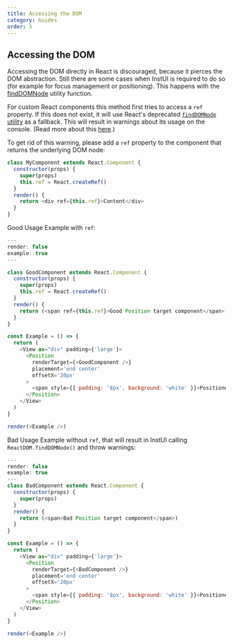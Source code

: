 ```yaml
---
title: Accessing the DOM
category: Guides
order: 5
---
```


## Accessing the DOM

Accessing the DOM directly in React is discouraged, because it pierces the DOM abstraction. Still there are some cases when InstUI is required to do so (for example for focus management or positioning). This happens with the [findDOMNode](#findDOMNode) utility function.

For custom React components this method first tries to access a `ref` property. If this does not exist, it will use React's deprecated [`findDOMNode` utility](https://reactjs.org/docs/react-dom.html#finddomnode) as a fallback. This will result in warnings about its usage on the console. (Read more about this [here](https://en.reactjs.org/docs/strict-mode.html#warning-about-deprecated-finddomnode-usage).)

To get rid of this warning, please add a `ref` property to the component that returns the underlying DOM node:

```javascript
class MyComponent extends React.Component {
  constructor(props) {
    super(props)
    this.ref = React.createRef()
  }
  render() {
    return <div ref={this.ref}>Content</div>
  }
}
```

Good Usage Example with `ref`:

```js
---
render: false
example: true
---

class GoodComponent extends React.Component {
  constructor(props) {
    super(props)
    this.ref = React.createRef()
  }
  render() {
    return (<span ref={this.ref}>Good Position target component</span>)
  }
}

const Example = () => {
  return (
    <View as="div" padding={'large'}>
      <Position
        renderTarget={<GoodComponent />}
        placement='end center'
        offsetX='20px'
      >
        <span style={{ padding: '8px', background: 'white' }}>Positioned content</span>
      </Position>
    </View>
  )
}

render(<Example />)
```

Bad Usage Example without `ref`, that will result in InstUI calling `ReactDOM.findDOMNode()` and throw warnings:

```js
---
render: false
example: true
---
class BadComponent extends React.Component {
  constructor(props) {
    super(props)
  }
  render() {
    return (<span>Bad Position target component</span>)
  }
}

const Example = () => {
  return (
    <View as="div" padding={'large'}>
      <Position
        renderTarget={<BadComponent />}
        placement='end center'
        offsetX='20px'
      >
        <span style={{ padding: '8px', background: 'white' }}>Positioned content</span>
      </Position>
    </View>
  )
}

render(<Example />)
```
